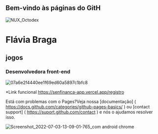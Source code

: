## Bem-vindo às páginas do GitH


![NUX_Octodex](https://user-images.githubusercontent.com/105249309/179226717-1455eeb4-a32b-4f7e-96bc-67b51839c288.gif)





# Flávia Braga
## jogos
### Desenvolvedora front-end





![07a6e2f4440ee1f69ed60a5897c1bfc8](https://user-images.githubusercontent.com/105249309/179224313-2930ffb7-9467-4b0f-84fb-de28e4eaf9db.jpg)








*Link funcional
https://senfinanca-app.vercel.app/registro





Está com problemas com o Pages?Veja nossa [documentação] ( https://docs.github.com/categories/github-pages-basics/ ) ou [contact support] ( https://suport.github.com/contact ) e nós o ajudamos resolver isso.


![Screenshot_2022-07-03-13-09-01-765_com android chrome](https://user-images.githubusercontent.com/105249309/179226333-bbc33588-ba7e-4f14-9a9a-26c089709c8f.jpg)

